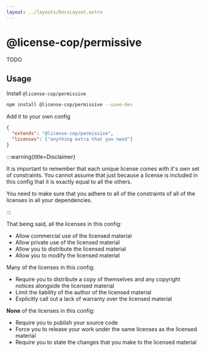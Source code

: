 ```yaml
---
layout: ../layouts/DocsLayout.astro
---
```


# @license-cop/permissive

TODO

## Usage

Install `@license-cop/permissive`

```bash
npm install @license-cop/permissive --save-dev
```

Add it to your own config

```json
{
  "extends": "@license-cop/permissive",
  "licenses": ["anything extra that you need"]
}
```

:::warning{title=Disclaimer}

It is important to remember that each unique license comes with it's own set of constraints. You cannot assume that just because a license is included in this config that it is exactly equal to all the others.

You need to make sure that you adhere to all of the constraints of all of the licenses in all your dependencies.

:::

That being said, all the licenses in this config:

- Allow commercial use of the licensed material
- Allow private use of the licensed material
- Allow you to distribute the licensed material
- Allow you to modify the licensed material

Many of the licenses in this config:

- Require you to distribute a copy of themselves and any copyright notices alongside the licensed material
- Limit the liability of the author of the licensed material
- Explicitly call out a lack of warranty over the licensed material

**None** of the licenses in this config:

- Require you to publish your source code
- Force you to release your work under the same licenses as the licensed material
- Require you to state the changes that you make to the licensed material
